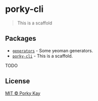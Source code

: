 # porky-cli

> This is a scaffold

## Packages

-   [`generators`](./packages/generators/README.md) - Some yeoman generators.
-   [`porky-cli`](./packages/porky-cli/README.md) - This is a scaffold.

TODO

## License

[MIT © Porky Kay](./LICENSE)
